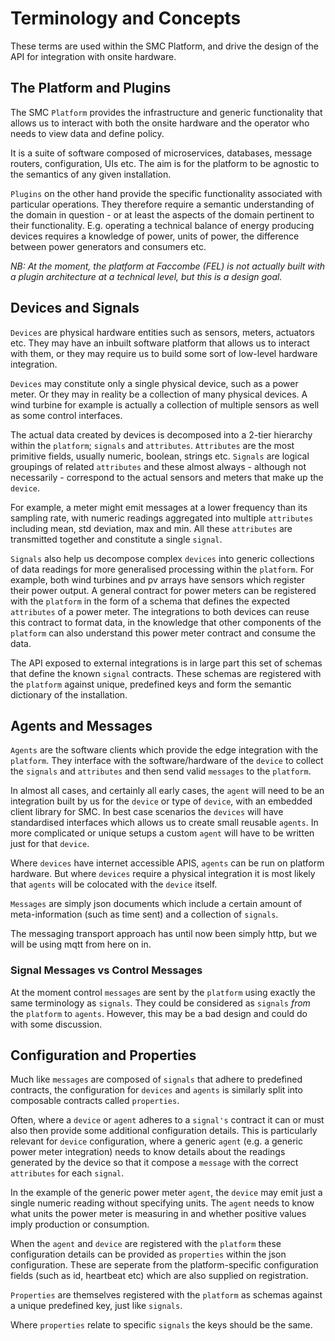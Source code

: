 # Terminology and Concepts

These terms are used within the SMC Platform, and drive the design of the API for integration with onsite hardware.

## The Platform and Plugins

The SMC `Platform` provides the infrastructure and generic functionality that allows us to interact with both the onsite hardware and the operator who needs to view data and define policy.

It is a suite of software composed of microservices, databases, message routers, configuration, UIs etc. The aim is for the platform to be agnostic to the semantics of any given installation.

`Plugins` on the other hand provide the specific functionality associated with particular operations. They therefore require a semantic understanding of the domain in question - or at least the aspects of the domain pertinent to their functionality. E.g. operating a technical balance of energy producing devices requires a knowledge of power, units of power, the difference between power generators and consumers etc.

*NB: At the moment, the platform at Faccombe (FEL) is not actually built with a plugin architecture at a technical level, but this is a design goal.*


## Devices and Signals

`Devices` are physical hardware entities such as sensors, meters, actuators etc. They may have an inbuilt software platform that allows us to interact with them, or they may require us to build some sort of low-level hardware integration. 

`Devices` may constitute only a single physical device, such as a power meter. Or they may in reality be a collection of many physical devices. A wind turbine for example is actually a collection of multiple sensors as well as some control interfaces. 

The actual data created by devices is decomposed into a 2-tier hierarchy within the `platform`; `signals` and `attributes`. `Attributes` are the most primitive fields, usually numeric, boolean, strings etc. `Signals` are logical groupings of related `attributes` and these almost always - although not necessarily - correspond to the actual sensors and meters that make up the `device`. 

For example, a meter might emit messages at a lower frequency than its sampling rate, with numeric readings aggregated into multiple `attributes` including mean, std deviation, max and min. All these `attributes` are transmitted together and constitute a single `signal`. 

`Signals` also help us decompose complex `devices` into generic collections of data readings for more generalised processing within the `platform`. For example, both wind turbines and pv arrays have sensors which register their power output. A general contract for power meters can be registered with the `platform` in the form of a schema that defines the expected `attributes` of a power meter. The integrations to both devices can reuse this contract to format data, in the knowledge that other components of the `platform` can also understand this power meter contract and consume the data.

The API exposed to external integrations is in large part this set of schemas that define the known `signal` contracts. These schemas are registered with the `platform` against unique, predefined keys and form the semantic dictionary of the installation.

## Agents and Messages

`Agents` are the software clients which provide the edge integration with the `platform`. They interface with the software/hardware of the `device` to collect the `signals` and `attributes` and then send valid `messages` to the `platform`.

In almost all cases, and certainly all early cases, the `agent` will need to be an integration built by us for the `device` or type of `device`, with an embedded client library for SMC. In best case scenarios the `devices` will have standardised interfaces which allows us to create small reusable `agents`. In more complicated or unique setups a custom `agent` will have to be written just for that `device`. 

Where `devices` have internet accessible APIS, `agents` can be run on platform hardware. But where `devices` require a physical integration it is most likely that `agents` will be colocated with the `device` itself.

`Messages` are simply json documents which include a certain amount of meta-information (such as time sent) and a collection of `signals`.

The messaging transport approach has until now been simply http, but we will be using mqtt from here on in.

### Signal Messages vs Control Messages

At the moment control `messages` are sent by the `platform` using exactly the same terminology as `signals`. They could be considered as `signals` *from* the `platform` to `agents`. However, this may be a bad design and could do with some discussion.


## Configuration and Properties

Much like `messages` are composed of `signals` that adhere to predefined contracts, the configuration for `devices` and `agents` is similarly split into composable contracts called `properties`. 

Often, where a `device` or `agent` adheres to a `signal's` contract it can or must also then provide some additional configuration details. This is particularly relevant for `device` configuration, where a generic `agent` (e.g. a generic power meter integration) needs to know details about the readings generated by the device so that it compose a `message` with the correct `attributes` for each `signal`.  

In the example of the generic power meter `agent`, the `device` may emit just a single numeric reading without specifying units. The `agent` needs to know what units the power meter is measuring in and whether positive values imply production or consumption. 

When the `agent` and `device` are registered with the `platform` these configuration details can be provided as `properties` within the json configuration. These are seperate from the platform-specific configuration fields (such as id, heartbeat etc) which are also supplied on registration.

`Properties` are themselves registered with the `platform` as schemas against a unique predefined key, just like `signals`.

Where `properties` relate to specific `signals` the keys should be the same. 